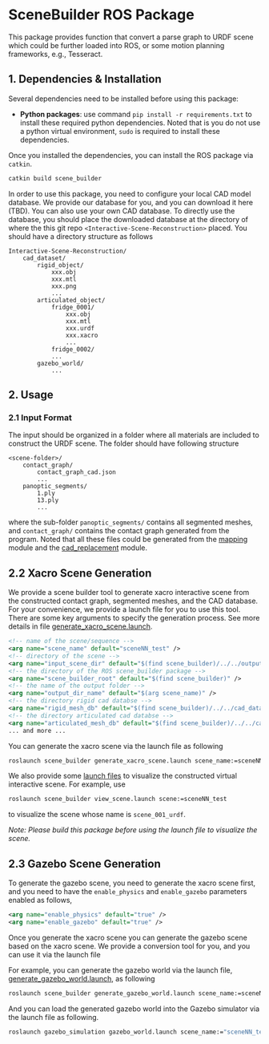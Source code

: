 # SceneBuilder ROS Package

This package provides function that convert a parse graph to URDF scene which could be further loaded into ROS, or some motion planning frameworks, e.g., Tesseract. 

## 1. Dependencies & Installation

Several dependencies need to be installed before using this package:

- **Python packages**: use command `pip install -r requirements.txt` to install these required python dependencies. Noted that is you do not use a python virtual environment, `sudo` is required to install these dependencies.

Once you installed the dependencies, you can install the ROS package via `catkin`.

```bash
catkin build scene_builder
```

In order to use this package, you need to configure your local CAD model database. We provide our database for you, and you can download it here (TBD). You can also use your own CAD database. To directly use the database, you should place the downloaded database at the directory of where the this git repo `<Interactive-Scene-Reconstruction>` placed. You should have a directory structure as follows 

```text
Interactive-Scene-Reconstruction/
    cad_dataset/
        rigid_object/
            xxx.obj
            xxx.mtl
            xxx.png
            ...
        articulated_object/
            fridge_0001/
                xxx.obj
                xxx.mtl
                xxx.urdf
                xxx.xacro
                ...
            fridge_0002/
            ...
        gazebo_world/
            ...
```

## 2. Usage

### 2.1 Input Format

The input should be organized in a folder where all materials are included to construct the URDF scene. The folder should have following structure

```text
<scene-folder>/
	contact_graph/
		contact_graph_cad.json
		...
	panoptic_segments/
		1.ply
		13.ply
		...
```

where the sub-folder `panoptic_segments/` contains all segmented meshes, and `contact_graph/` contains the contact graph generated from the program. Noted that all these files could be generated from the [mapping](../../mapping/) module and the [cad_replacement](../../cad_replacement) module.

## 2.2 Xacro Scene Generation

We provide a scene builder tool to generate xacro interactive scene from the constructed contact graph, segmented meshes, and the CAD database. For your convenience, we provide a launch file for you to use this tool. There are some key arguments to specify the generation process. See more details in file [generate_xacro_scene.launch](launch/generate_xacro_scene.launch).
```xml
<!-- name of the scene/sequence -->
<arg name="scene_name" default="sceneNN_test" />
<!-- directory of the scene -->
<arg name="input_scene_dir" default="$(find scene_builder)/../../output/$(arg scene_name)" />
<!-- the directory of the ROS scene_builder package -->
<arg name="scene_builder_root" default="$(find scene_builder)" />
<!-- the name of the output folder -->
<arg name="output_dir_name" default="$(arg scene_name)" />
<!-- the directory rigid cad databse -->
<arg name="rigid_mesh_db" default="$(find scene_builder)/../../cad_dataset/rigid_object" />
<!-- the directory articulated cad databse -->
<arg name="articulated_mesh_db" default="$(find scene_builder)/../../cad_dataset/articulated_object" />
... and more ...
```

You can generate the xacro scene via the launch file as following

```bash
roslaunch scene_builder generate_xacro_scene.launch scene_name:=sceneNN_test
```

We also provide some [launch files](launch/) to visualize the constructed virtual interactive scene. For example, use

```bash
roslaunch scene_builder view_scene.launch scene:=sceneNN_test
```

to visualize the scene whose name is `scene_001_urdf`. 

*Note: Please build this package before using the launch file to visualize the scene.*

## 2.3 Gazebo Scene Generation

To generate the gazebo scene, you need to generate the xacro scene first, and you need to have the `enable_physics` and `enable_gazebo` parameters enabled as follows,

```xml
<arg name="enable_physics" default="true" />
<arg name="enable_gazebo" default="true" />
```

Once you generate the xacro scene you can generate the gazebo scene based on the xacro scene. We provide a conversion tool for you, and you can use it via the launch file 

For example, you can generate the gazebo world via the launch file, [generate_gazebo_world.launch](launch/generate_gazebo_world.launch), as following 

```bash
roslaunch scene_builder generate_gazebo_world.launch scene_name:=sceneNN_test
```

And you can load the generated gazebo world into the Gazebo simulator via the launch file as following.
```bash
roslaunch gazebo_simulation gazebo_world.launch scene_name:="sceneNN_test" enable_robot:="false"
```